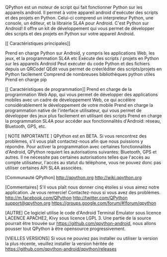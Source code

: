 QPython est un moteur de script qui fait fonctionner Python sur les appareils android. Il permet à votre appareil android d'exécuter des scripts et des projets en Python. Celui-ci comprend un interpreteur Python, une console, un éditeur, et la librairie SL4A pour Android. C'est Python sur Android! Il offre un kit de développement qui vous permet de développer des scripts et des projets en Python sur votre appareil Android.

[[ Caractéristiques principales]]

Prend en charge Python sur Android, y compris les applications Web, les jeux, et la programmation SL4A etc
Exécute des scripts / projets en Python sur les appareils Android
Peut exécuter du code Python et des fichiers depuis un QRCode!
QEdit vous permet de créer/éditer des scripts/projets en Python facilement
Comprend de nombreuses bibliothèques python utiles
Prend en charge pip

[[ Caractéristiques de programmation]]
Prend en charge de la programmation Web App, qui vous permet de développer des applications mobiles avec un cadre de développement Web, ce qui accélère considérablement le développement de votre mobile
Prend en charge la programmation native de l'interface utilisateur, qui vous permet de développer des jeux plus facilement en utilisant des scripts
Prend en charge la programmation SL4A pour accéder aux fonctionnalités d'Android: réseau, Bluetooth, GPS, etc.


[ NOTE IMPORTANTE ]
QPython est en BETA. Si vous rencontrez des problèmes, s'il vous plaît contactez-nous afin que nous puissions y répondre.
Pour activer la programmation avec certaines fonctionnalités d'Android, QPython requiert les autorisations suivantes: Bluetooth, GPS et autres. Il ne nécessite pas certaines autorisations telles que l'accès au compte utilisateur, l'accès au statut du téléphone, vous ne pouvez donc pas utiliser certaines API SL4A associées.


[Communauté QPython] http://qpython.org http://wiki.qpython.org

[Commentaires] S'il vous plaît nous donner cinq étoiles si vous aimez notre application. Je vous remercie! Contactez-nous si vous avez des problèmes. http://m.facebook.com/QPython http://twitter.com/QPython support@qpython.org https://groups.google.com/forum/#!forum/qpython

[AUTRE] Ce logiciel utilise le code d'Android Terminal Emulator sous licence LACENCE APACHE2, Kivy sous licence LGPL 3. Une partie de la source pourrait être trouvée sur https://github.com/qpython-android, nous allons pousser tout QPython à être opensource progressivement.

[VIEILLES VERSIONS] Si vous ne pouviez pas installer ou utiliser la version la plus récente, veuillez installer la version héritée de https://github.com/qpython-android/qpython/releases
